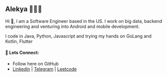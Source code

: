 ## Alekya 👩🏻‍🏫

Hi 👋, I am a Software Engineer based in the US. I work on big data, backend engineering and venturing into Android and mobile development.

I code in Java, Python, Javascript and trying my hands on GoLang and Kotlin, Flutter

#### 🤝 Lets Connect:
- Follow here on GitHub
- [Linkedin](https://www.linkedin.com/in/dataworld/) | [Telegram](https://t.me/alekyad) | [Leetcode](https://leetcode.com/alekyad)

<!--
**aldat/aldat** is a ✨ _special_ ✨ repository because its `README.md` (this file) appears on your GitHub profile.

Here are some ideas to get you started:

- 🔭 I’m currently working on ...
- 🌱 I’m currently learning ...
- 👯 I’m looking to collaborate on ...
- 🤔 I’m looking for help with ...
- 💬 Ask me about ...
- 📫 How to reach me: ...
- 😄 Pronouns: ...
- ⚡ Fun fact: ...
-->
